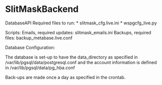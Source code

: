 # SlitMaskBackend

DatabaseAPI
  Required files to run:
    * slitmask_cfg.live.ini
    * wspgcfg_live.py

Scripts:
  Emails,  required updates: slitmask_emails.ini 
  Backups,  required files:  backup_metabase.live.conf


Database Configuration:

The database is set-up to have the data_directory as specified in /var/lib/pgsql/data/postgresql.conf 
and the account information is defined in /var/lib/pgsql/data/pg_hba.conf

Back-ups are made once a day as specified in the crontab.
